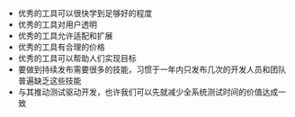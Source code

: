 - 优秀的工具可以很快学到足够好的程度
- 优秀的工具对用户透明
- 优秀的工具允许适配和扩展
- 优秀的工具有合理的价格
- 优秀的工具可以帮助人们实现目标
- 要做到持续发布需要很多的技能，习惯于一年内只发布几次的开发人员和团队普遍缺乏这些技能
- 与其推动测试驱动开发，也许我们可以先就减少全系统测试时间的价值达成一致